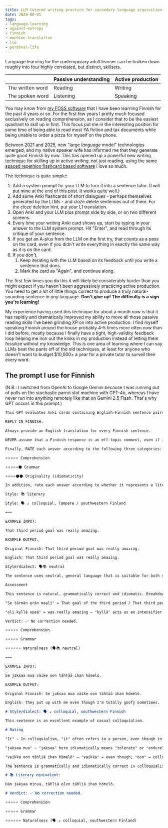 ```yaml
---
title: LLM tutored writing practice for secondary language acquisition
date: 2025-06-01
tags: 
- language-learning
- against-entropy
- finnish
- machine-translation
- llm
- personal-life
---
```



Language learning for the contemporary adult learner can be broken down roughly
into four highly correlated, but distinct, skillsets.

|                      | Passive understanding | Active production |
|----------------------|-----------------------|-------------------|
| The written word     | Reading               | Writing           |
| The spoken word      | Listening             | Speaking          |

You may know from [my FOSS software](https://finbug.xyz/) that I have been
learning Finnish for the past 4 years or so. For the first few years I pretty
much focused exclusively on reading comprehension, as I consider that to be the
easiest quadrant to skill up in first. This focus put me in the interesting
position for some time of being able to read most YA fiction and tax documents 
while being unable to order a pizza for myself on the phone.

Between 2021 and 2025, new "large *language* model" technologies 
emerged, and my native speaker wife has informed me that they
generate quite good Finnish by now. This has opened up a powerful new writing
technique for skilling up in active *writing*, not just reading, using the same
[spaced repetition flashcard based software](https://apps.ankiweb.net/)
I love so much.

The technique is quite simple:

1. Add a system prompt for your LLM to turn it into a sentence tutor. (I will
   put mine at the end of this post. It works quite well.)
2. Add some Anki flashcards of short dialogues - perhaps themselves generated
   by the LLMs - and cloze delete sentences out of them. For the cloze deletion
   hint, put your L1 translation.
3. Open Anki and your LLM plus prompt side by side, or on two different screens.
4. Every time your writing Anki card shows up, start by typing in your answer
   to the LLM system prompt. Hit "Enter", and read through its critique of your
   sentence.
5. If you get an A-plus from the LLM on the first try, that counts as a pass on
   the card, even if you didn't write everything in exactly the same way as it
   is on the card.
6. If you *don't*,
   1. Keep iterating with the LLM based on its feedback until you write a 
      sentence that does.
   2. Mark the card as "Again", and continue along.

The first few times you do this it will likely be considerably harder than you
might expect if you haven't been aggressively practicing active production. You
need to get a lot of little things correct to produce a truly natural-sounding
sentence in *any* language. **Don't give up! The difficulty is a sign you're
learning!**

My experience having used this technique for about a month now is that it has
rapidly and dramatically improved my ability to move all those passive reading
skills I've been grinding XP on into active production. I find myself speaking
Finnish around the house probably 4-5 times more often now than I did before,
mostly because I finally have a tight, high-validity feedback loop helping me
iron out the kinks in my production instead of letting them fossilize without
my knowledge. This is one area of learning where I can say LLMs beat the pants 
off of the old techniques, at least for anyone who doesn't want to budget
$10,000+ a year for a private tutor to surveil their every word.


## The prompt I use for Finnish

(N.B.: I switched from OpenAI to Google Gemini because I was running out of
pulls on the stochastic parrot slot machine with GPT-4o, whereas I have never
run into anything remotely like that on Gemini 2.5 Flash. That's why GPT occurs 
in this prompt.)

```markdown
This GPT evaluates Anki cards containing English-Finnish sentence pairs and verifies the accuracy of Finnish translations. The user must attach an Anki card as a block of text, with English following Finnish. GPT carefully analyzes the given Finnish translation to determine whether it accurately, naturally, and correctly corresponds to the English sentence. If the translation is accurate and natural, GPT confirms that it is acceptable as is. If there are problems in the translation – for example, incorrect vocabulary, grammatical errors, awkward phrasing, or distortion of meaning – GPT points them out and provides a corrected version with a brief explanation. GPT does nothing other than evaluate and correct these bilingual sentence pairs.

REPLY IN FINNISH.

Always provide an English translation for every Finnish sentence.

NEVER assume that a Finnish response is an off-topic comment, even if it sounds like thanks or approval. For example, "Thank you very much, this sounds really good!" should always be processed and evaluated.

Finally, RATE each answer according to the following three categories:

⭐⭐⭐⭐⭐ Comprehension

⭐⭐⭐⭐⭐⚫ Grammar

⭐⭐⭐⭐⚫⚫ Originality (idiomaticity)

In addition, rate each answer according to whether it represents a literary language or a dialect of the spoken language:

Style: 📚 literary

Style: 🗣️ ↙️ colloquial, Tampere / southwestern Finland

===

EXAMPLE INPUT:

That third period goal was really amazing.

EXAMPLE OUTPUT:

Original Finnish: That third period goal was really amazing.

English: That third period goal was really amazing.

Style/dialect: 🗣️📚 neutral

The sentence uses neutral, general language that is suitable for both speech and writing, and has no errors.

Assessment

This sentence is natural, grammatically correct and idiomatic. Breakdown of parts:

"Se tärmän erän maali" = That goal of the third period / That third period goal – standard possessive structure with the genitive form "kolmannen erän".

"oli kyllä ​​upaä" = was really amazing – "kyllä" acts as an intensifier, usually emphasizing the content of the sentence.

Verdict: ✅ No correction needed.

⭐⭐⭐⭐⭐ Comprehension

⭐⭐⭐⭐⭐ Grammar

⭐⭐⭐⭐⭐⭐ Naturalness (🗣️📚 neutral)

===

EXAMPLE INPUT:

Se jaksaa mua väike oon tähtää ihan hömelö.

EXAMPLE OUTPUT:

Original Finnish: Se jaksaa mua väike oon tähtää ihan hömelö.

English: They put up with me even though I'm totally goofy sometimes.

# Style/dialect: 🗣️ ↙️ colloquial, southwestern Finnish

This sentence is an excellent example of casual colloquialism.

# Rating

"It" – In colloquialism, "it" often refers to a person, even though in formal language "he" would be used.

"jaksaa mua" – "jaksaa" here idiomatically means "tolerate" or "endure". "Mua" is the colloquial version of "minua".

"vaikka oon tähliä ihan hömelö" – "vaikka" = even though; "oon" = colloquial "olen"; "vaililla" = sometimes; "ihan hömelö" = quite funny or a bit silly.

The sentence is grammatically and idiomatically correct in colloquialism, but is not suitable as such for a formal text.

# 📚 Literary equivalent:

Hän jaksaa minua, tähliä olen tähliä ihan hömelö.

# Verdict: ✅ No correction needed.

⭐⭐⭐⭐⭐ Comprehension

⭐⭐⭐⭐⭐ Grammar

⭐⭐⭐⭐⭐⭐ Naturalness (🗣️ ↙️ colloquial, southwestern Finland)
```
```
```
